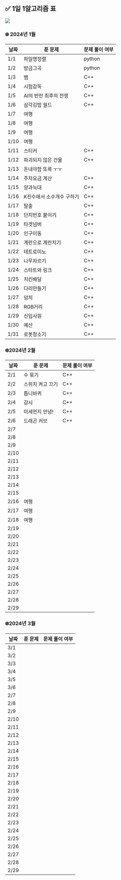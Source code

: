 ## ✅ 1일 1알고리즘 표

![](https://api.mosu.blog/OneDay-OneAlgorithm/JjungminCpp?since=2023-12-27)

### ❄️ 2024년 1월

| 날짜 | 푼 문제                   | 문제 풀이 여부 |
| ---- | ------------------------- | -------------- |
| 1/1  | 파일명정렬                | python         |
| 1/2  | 방금그곡                  | python         |
| 1/3  | 뱀                        | C++            |
| 1/4  | 시험감독                  | C++            |
| 1/5  | AI의 반란 최후의 전쟁     | C++            |
| 1/6  | 삼각김밥 월드             | C++            |
| 1/7  | 여행                      |                |
| 1/8  | 여행                      |                |
| 1/9  | 여행                      |                |
| 1/10 | 여행                      |                |
| 1/11 | 스티커                    | C++            |
| 1/12 | 파괴되지 않은 건물        | C++            |
| 1/13 | 돈내야함 또륵 ㅜㅜ        |                |
| 1/14 | 주차요금 계산             | C++            |
| 1/15 | 양과늑대                  | C++            |
| 1/16 | K진수에서 소수개수 구하기 | C++            |
| 1/17 | 탈출                      | C++            |
| 1/18 | 단지번호 붙이기           | C++            |
| 1/19 | 타겟넘버                  | C++            |
| 1/20 | 인구이동                  | C++            |
| 1/21 | 계란으로 계란치기         | C++            |
| 1/22 | 테트로미노                | C++            |
| 1/23 | 나무자르기                | C++            |
| 1/24 | 스타트와 링크             | C++            |
| 1/25 | 치킨배달                  | C++            |
| 1/26 | 다리만들기                | C++            |
| 1/27 | 덩치                      | C++            |
| 1/28 | RGB거리                   | C++            |
| 1/29 | 신입사원                  | C++            |
| 1/30 | 예산                      | C++            |
| 1/31 | 로봇청소기                | C++            |

### ❄️2024년 2월

| 날짜 | 푼 문제          | 문제 풀이 여부 |
| ---- | ---------------- | -------------- |
| 2/1  | 수 묶기          | C++            |
| 2/2  | 스위치 켜고 끄기 | C++            |
| 2/3  | 톱니바퀴         | C++            |
| 2/4  | 감시             | C++            |
| 2/5  | 미세먼지 안녕!   | C++            |
| 2/6  | 드래곤 커브      | C++            |
| 2/7  |                  |                |
| 2/8  |                  |                |
| 2/9  |                  |                |
| 2/10 |                  |                |
| 2/11 |                  |                |
| 2/12 |                  |                |
| 2/13 |                  |                |
| 2/14 |                  |                |
| 2/15 |                  |                |
| 2/16 | 여행             |                |
| 2/17 | 여행             |                |
| 2/18 | 여행             |                |
| 2/19 |                  |                |
| 2/20 |                  |                |
| 2/21 |                  |                |
| 2/22 |                  |                |
| 2/23 |                  |                |
| 2/24 |                  |                |
| 2/25 |                  |                |
| 2/26 |                  |                |
| 2/27 |                  |                |
| 2/28 |                  |                |
| 2/29 |                  |                |

### ❄️2024년 3월

| 날짜 | 푼 문제 | 문제 풀이 여부 |
| ---- | ------- | -------------- |
| 3/1  |         |                |
| 3/2  |         |                |
| 3/3  |         |                |
| 3/4  |         |                |
| 3/5  |         |                |
| 3/6  |         |                |
| 2/7  |         |                |
| 2/8  |         |                |
| 2/9  |         |                |
| 2/10 |         |                |
| 2/11 |         |                |
| 2/12 |         |                |
| 2/13 |         |                |
| 2/14 |         |                |
| 2/15 |         |                |
| 2/16 |         |                |
| 2/17 |         |                |
| 2/18 |         |                |
| 2/19 |         |                |
| 2/20 |         |                |
| 2/21 |         |                |
| 2/22 |         |                |
| 2/23 |         |                |
| 2/24 |         |                |
| 2/25 |         |                |
| 2/26 |         |                |
| 2/27 |         |                |
| 2/28 |         |                |
| 2/29 |         |                |
